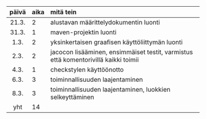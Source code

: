 | päivä | aika | mitä tein  |
| :----:|:-----| :-----|
| 21.3. | 2    | alustavan määrittelydokumentin luonti |
| 31.3. | 1    | maven-projektin luonti |
| 1.3.  | 2    | yksinkertaisen graafisen käyttöliittymän luonti |
| 2.3.  | 2    | jacocon lisääminen, ensimmäiset testit, varmistus että komentorivillä kaikki toimii |
| 4.3.  | 1    | checkstylen käyttöönotto |
| 6.3.  | 3    | toiminnallisuuden laajentaminen |
| 8.3.  | 3    | toiminnallisuuden laajentaminen, luokkien selkeyttäminen |
| yht   | 14   | 
